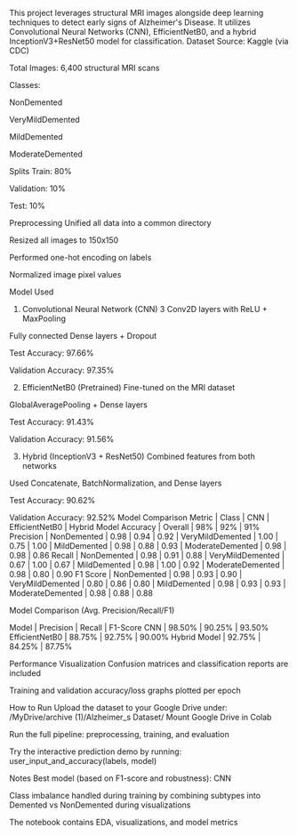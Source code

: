 This project leverages structural MRI images alongside deep learning techniques to detect early signs of Alzheimer's Disease. It utilizes Convolutional Neural Networks (CNN), EfficientNetB0, and a hybrid InceptionV3+ResNet50 model for classification.
Dataset 
Source: Kaggle (via CDC)

Total Images: 6,400 structural MRI scans

Classes:

NonDemented

VeryMildDemented

MildDemented

ModerateDemented

Splits 
Train: 80%

Validation: 10%

Test: 10%

Preprocessing 
Unified all data into a common directory

Resized all images to 150x150

Performed one-hot encoding on labels

Normalized image pixel values

Model Used 
1. Convolutional Neural Network (CNN)
3 Conv2D layers with ReLU + MaxPooling

Fully connected Dense layers + Dropout

Test Accuracy: 97.66%

Validation Accuracy: 97.35%

2. EfficientNetB0 (Pretrained)
Fine-tuned on the MRI dataset

GlobalAveragePooling + Dense layers

Test Accuracy: 91.43%

Validation Accuracy: 91.56%

3. Hybrid (InceptionV3 + ResNet50)
Combined features from both networks

Used Concatenate, BatchNormalization, and Dense layers

Test Accuracy: 90.62%

Validation Accuracy: 92.52%
 Model Comparison
 Metric | Class | CNN | EfficientNetB0 | Hybrid Model
Accuracy | Overall | 98% | 92% | 91%
Precision | NonDemented | 0.98 | 0.94 | 0.92
 | VeryMildDemented | 1.00 | 0.75 | 1.00
 | MildDemented | 0.98 | 0.88 | 0.93
 | ModerateDemented | 0.98 | 0.98 | 0.86
Recall | NonDemented | 0.98 | 0.91 | 0.88
 | VeryMildDemented | 0.67 | 1.00 | 0.67
 | MildDemented | 0.98 | 1.00 | 0.92
 | ModerateDemented | 0.98 | 0.80 | 0.90
F1 Score | NonDemented | 0.98 | 0.93 | 0.90
 | VeryMildDemented | 0.80 | 0.86 | 0.80
 | MildDemented | 0.98 | 0.93 | 0.93
 | ModerateDemented | 0.98 | 0.88 | 0.88

 Model Comparison (Avg. Precision/Recall/F1)

 Model | Precision | Recall | F1-Score
CNN | 98.50% | 90.25% | 93.50%
EfficientNetB0 | 88.75% | 92.75% | 90.00%
Hybrid Model | 92.75% | 84.25% | 87.75%

Performance Visualization
Confusion matrices and classification reports are included

Training and validation accuracy/loss graphs plotted per epoch

 How to Run
Upload the dataset to your Google Drive under:
/MyDrive/archive (1)/Alzheimer_s Dataset/
Mount Google Drive in Colab

Run the full pipeline: preprocessing, training, and evaluation

Try the interactive prediction demo by running:
user_input_and_accuracy(labels, model)

Notes
Best model (based on F1-score and robustness): CNN

Class imbalance handled during training by combining subtypes into Demented vs NonDemented during visualizations

The notebook contains EDA, visualizations, and model metrics

